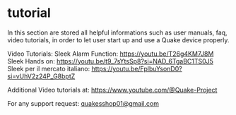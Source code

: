 # tutorial

In this section are stored all helpful informations such as user manuals, faq, video tutorials, in order to let user start up and use a Quake device properly.

Video Tutorials:
Sleek Alarm Function:  https://youtu.be/T26g4KM7J8M
Sleek Hands on: https://youtu.be/t9_7sYtsSp8?si=NAD_6TgaBC1TS0J5
Sleek per il mercato italiano: https://youtu.be/FplbuYsonD0?si=vUhV2z24P_G8bptZ

Additional Video tutorials at:
https://www.youtube.com/@Quake-Project

For any support request:
quakesshop01@gmail.com
